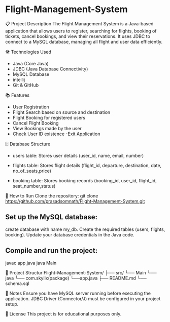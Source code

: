 # Flight-Management-System
📋 Project Description
The Flight Management System is a Java-based application that allows users to register, searching for flights, 
booking of  tickets, cancel bookings, and view their reservations. It uses JDBC to connect to a MySQL database, 
managing all flight and user data efficiently.

🛠️ Technologies Used
- Java (Core Java)
- JDBC (Java Database Connectivity)
- MySQL Database
- intellij
- Git & GitHub

📚 Features
- User Registration
- Flight Search based on source and destination
- Flight Booking for registered users
- Cancel Flight Booking
- View Bookings made by the user
- Check User ID existence
-Exit Application

🗄️ Database Structure
- users table: Stores user details (user_id, name, email, number)

- flights table: Stores flight details (flight_id, departure, destination, date, no_of_seats,price)

- booking table: Stores booking records (booking_id, user_id, flight_id, seat_number,status)

🚀 How to Run
Clone the repository:
git clone https://github.com/prasadsomnath/Flight-Management-System.git

## Set up the MySQL database:
create database with name my_db.
Create the required tables (users, flights, booking).
Update your database credentials in the Java code.

## Compile and run the project:
javac app.java
java Main

📂 Project Structur
Flight-Management-System/
├── src/
     └── Main
           └── java
                 └── com.skyllx(package)
                           └──app.java
├── README.md
└── schema.sql 

📢 Notes
Ensure you have MySQL server running before executing the application.
JDBC Driver (Connector/J) must be configured in your project setup.

📄 License
This project is for educational purposes only.
